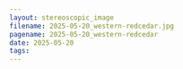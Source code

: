 ```yaml
---
layout: stereoscopic_image
filename: 2025-05-20_western-redcedar.jpg
pagename: 2025-05-20_western-redcedar
date: 2025-05-20
tags:
---
```

